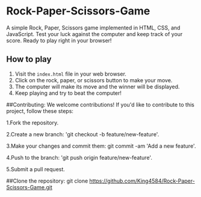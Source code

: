 # Rock-Paper-Scissors-Game
A simple Rock, Paper, Scissors game implemented in HTML, CSS, and JavaScript. Test your luck against the computer and keep track of your score. Ready to play right in your browser!

## How to play

1. Visit the `index.html` file in your web browser.
2. Click on the rock, paper, or scissors button to make your move.
3. The computer will make its move and the winner will be displayed.
4. Keep playing and try to beat the computer!

##Contributing:
We welcome contributions! If you'd like to contribute to this project, follow these steps:

1.Fork the repository.

2.Create a new branch: 'git checkout -b feature/new-feature'.

3.Make your changes and commit them: git commit -am 'Add a new feature'.

4.Push to the branch: 'git push origin feature/new-feature'.

5.Submit a pull request.


##Clone the repository:
git clone https://github.com/King4584/Rock-Paper-Scissors-Game.git

